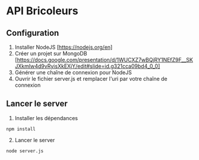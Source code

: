 # API Bricoleurs

## Configuration 

1. Installer NodeJS [https://nodejs.org/en]
2. Créer un projet sur MongoDB [https://docs.google.com/presentation/d/1WUCXZ7wBQjRY1NEfZ9F__SKJXkmIw4d9vRyisXkEXjY/edit#slide=id.g321cca09bd4_0_0]
3. Générer une chaîne de connexion pour NodeJS
4. Ouvrir le fichier server.js et remplacer l'uri par votre chaîne de connexion

## Lancer le server 
1. Installer les dépendances
```shell
npm install
```
2. Lancer le server

```shell
node server.js
```
